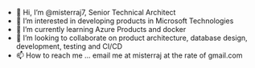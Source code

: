 - 👋 Hi, I’m @misterraj7, Senior Technical Architect
- 👀 I’m interested in developing products in Microsoft Technologies
- 🌱 I’m currently learning Azure Products and docker
- 💞️ I’m looking to collaborate on product architecture, database design, development, testing and CI/CD 
- 📫 How to reach me ... email me at misterraj at the rate of gmail.com

<!---
misterraj7/misterraj7 is a ✨ special ✨ repository because its `README.md` (this file) appears on your GitHub profile.
You can click the Preview link to take a look at your changes.
--->

